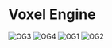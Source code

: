 # Voxel Engine 
![OG3](https://github.com/OthmanAlrawi/Visualizing-Vector-Fields/assets/77903464/f0c53c27-1081-49c5-81cd-da497f5e29f7)
![OG4](https://github.com/OthmanAlrawi/Visualizing-Vector-Fields/assets/77903464/a1d9f938-586b-4fdf-9604-6eba6d485816)
![OG1](https://github.com/OthmanAlrawi/Visualizing-Vector-Fields/assets/77903464/483acc40-cdef-4542-a0af-f0fb94e24ec6)
![OG2](https://github.com/OthmanAlrawi/Visualizing-Vector-Fields/assets/77903464/f2429e56-30c7-4882-80ef-8d93e66a4626)
